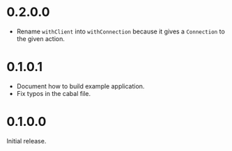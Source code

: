 # 0.2.0.0

- Rename `withClient` into `withConnection` because it gives a `Connection` to the given action.

# 0.1.0.1

- Document how to build example application.
- Fix typos in the cabal file.

# 0.1.0.0

Initial release.
